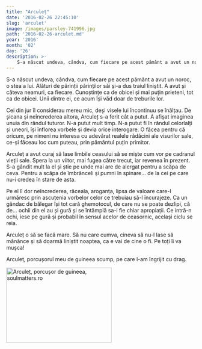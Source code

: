 ```yaml
---
title: "Arculeț"
date: '2016-02-26 22:45:10'
slug: 'arculet'
image: /images/parsley-741996.jpg
path: '2016-02-26-arculet.md'
year: '2016'
month: '02'
day: '26'
description: >-
    S-a născut undeva, cândva, cum fiecare pe acest pământ a avut un noroc, o stea a lui. Alături de părinții părinților săi și-a dus traiul liniștit. A avut și câteva neamuri, ca fiecare. Cunoștințe ca d
---
```

<div class="kg-card-markdown"><p>S-a născut undeva, cândva, cum fiecare pe acest pământ a avut un noroc, o stea a lui. Alături de părinții părinților săi și-a dus traiul liniștit. A avut și câteva neamuri, ca fiecare. Cunoștințe ca de obicei și mai puțin prieteni, tot ca de obicei. Unii dintre ei, ce acum își văd doar de treburile lor.</p>
<p>Cei din jur îl considerau mereu mic, deși visele lui încontinuu se înălțau. De șicana și neîncrederea altora, Arculeț s-a ferit cât a putut. A afișat imaginea unuia din rândul tuturor. N-a putut mult timp. N-a putut fi în rândul celorlalți și uneori, își înflorea vorbele și devia orice interogare. O făcea pentru că oricum, pe nimeni nu interesa cu adevărat realele rădăcini ale visurilor sale, ce-și făceau loc cum puteau, prin pământul puțin primitor. </p>
<p>Arculeț a avut curaj să lase limbile ceasului să se miște cum vor pe cadranul vieții sale. Spera la un viitor, mai fugea către trecut, iar revenea în prezent. S-a gândit mult la el și știe pe unde mai are de alergat pentru a scăpa de ceva. Pentru a scăpa de îmbrânceli și pumni în spinare... de la cei pe care nu-i credea în stare de asta.</p>
<p>Pe el îl dor neîncrederea, răceala, aroganța, lipsa de valoare care-l urmăresc prin ascuțenia vorbelor celor ce trebuiau să-l încurajeze. Ca un gândac de bălegar își tot cară ghemotocul, de care nu se poate dezlipi, că de... ochii din el au și gură și se întâmplă sa-i fie chiar apropiații. Ce intră-n ochi, iese pe gură și probabil în sensul acelor de ceasornic, același ciclu se reia.</p>
<p>Arculeț o să se facă mare. Să nu care cumva, cineva să nu-l lase să mănânce și să doarmă liniștit noaptea, ca e vai de cine o fi. Pe toți îi va mușca!</p>
<p>Arculeț, porcușorul meu de guineea scump, pe care l-am îngrijit cu drag.</p>
<p> </p>
<p><img alt="Arculeț, porcușor de guineea, soulmatters.ro" src="https://www.soulmatters.ro/sites/DSC02691.jpg" style="width: 280px; height: 200px;" /></p>
<p> </p>
</div>
    